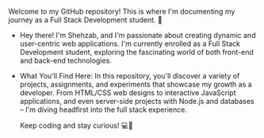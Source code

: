 Welcome to my GitHub repository! This is where I'm documenting my journey as a Full Stack Development student. 🚀

- Hey there! I'm Shehzab, and I'm passionate about creating dynamic and user-centric web applications. I'm currently 
    enrolled as a Full Stack Development student, exploring the fascinating world of both front-end and back-end technologies.

-  What You'll Find Here:
   In this repository, you'll discover a variety of projects, assignments, and experiments that showcase my growth as a 
   developer. From HTML/CSS web designs to interactive JavaScript applications, and even server-side projects with Node.js and 
   databases – I'm diving headfirst into the full stack experience.

   Keep coding and stay curious! 💻🌟
